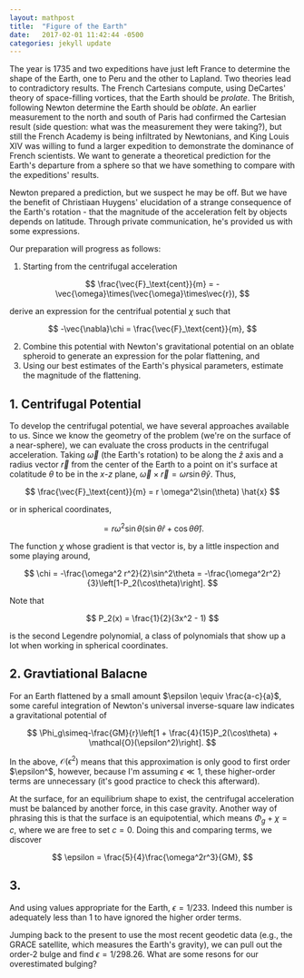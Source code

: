 ```yaml
---
layout: mathpost
title:  "Figure of the Earth"
date:   2017-02-01 11:42:44 -0500
categories: jekyll update
---
```

The year is 1735 and two expeditions have just left France to determine the shape of the Earth, one to Peru and the other to Lapland. Two theories lead to contradictory results. The French Cartesians compute, using DeCartes' theory of space-filling vortices, that the Earth should be _prolate_. The British, following Newton determine the Earth should be _oblate_. An earlier measurement to the north and south of Paris had confirmed the Cartesian result (side question: what was the measurement they were taking?), but still the French Academy is being infiltrated by Newtonians, and King Louis XIV was willing to fund a larger expedition to demonstrate the dominance of French scientists. We want to generate a theoretical prediction for the Earth's departure from a sphere so that we have something to compare with the expeditions' results.

Newton prepared a prediction, but we suspect he may be off. But we have the benefit of Christiaan Huygens' elucidation of a strange consequence of the Earth's rotation - that the magnitude of the acceleration felt by objects depends on latitude. Through private communication, he's provided us with some expressions.

Our preparation will progress as follows:
1. Starting from the centrifugal acceleration

$$
\frac{\vec{F}_\text{cent}}{m} = -\vec{\omega}\times(\vec{\omega}\times\vec{r}),
$$

derive an expression for the centrifual potential $\chi$ such that

$$
-\vec{\nabla}\chi = \frac{\vec{F}_\text{cent}}{m},
$$

2. Combine this potential with Newton's gravitational potential on an oblate spheroid to generate an expression for the polar flattening, and
3. Using our best estimates of the Earth's physical parameters, estimate the magnitude of the flattening.

## 1. Centrifugal Potential
To develop the centrifugal potential, we have several approaches available to us. Since we know the geometry of the problem (we're on the surface of a near-sphere), we can evaluate the cross products in the centrifugal acceleration. Taking $\vec{\omega}$ (the Earth's rotation) to be along the $\hat{z}$ axis and a radius vector $\vec{r}$ from the center of the Earth to a point on it's surface at colatitude $\theta$ to be in the $x$-$z$ plane, $\vec{\omega}\times\vec{r} = \omega r \sin\theta\hat{y}$. Thus,

$$
\frac{\vec{F}_\text{cent}}{m} = r \omega^2\sin(\theta) \hat{x}
$$

or in spherical coordinates,

$$
= r\omega^2\sin\theta(\sin\theta \hat{r} + \cos\theta\hat{\theta}).
$$

The function $\chi$ whose gradient is that vector is, by a little inspection and some playing around,

$$
\chi = -\frac{\omega^2 r^2}{2}\sin^2\theta = -\frac{\omega^2r^2}{3}\left[1-P_2(\cos\theta)\right].
$$

Note that

$$
P_2(x) = \frac{1}{2}(3x^2 - 1)
$$

is the second Legendre polynomial, a class of polynomials that show up a lot when working in spherical coordinates.

## 2. Gravtiational Balacne
For an Earth flattened by a small amount $\epsilon \equiv \frac{a-c}{a}$, some careful integration of Newton's universal inverse-square law indicates a gravitational potential of

$$
\Phi_g\simeq-\frac{GM}{r}\left[1 + \frac{4}{15}P_2(\cos\theta) + \mathcal{O}(\epsilon^2)\right].
$$

In the above, $\mathcal{O}(\epsilon^2)$ means that this approximation is only good to first order $\epsilon^$, however, because I'm assuming $\epsilon\ll1$, these higher-order terms are unnecessary (it's good practice to check this afterward).

At the surface, for an equilibrium shape to exist, the centrifugal acceleration must be balanced by another force, in this case gravity. Another way of phrasing this is that the surface is an equipotential, which means $\Phi_g + \chi = c$, where we are free to set $c=0$. Doing this and comparing terms, we discover

$$
\epsilon = \frac{5}{4}\frac{\omega^2r^3}{GM},
$$

## 3. 
And using values appropriate for the Earth, $\epsilon = 1/233$. Indeed this number is adequately less than 1 to have ignored the higher order terms.

Jumping back to the present to use the most recent geodetic data (e.g., the GRACE satellite, which measures the Earth's gravity), we can pull out the order-2 bulge and find $\epsilon = 1/298.26$. What are some resons for our overestimated bulging?

